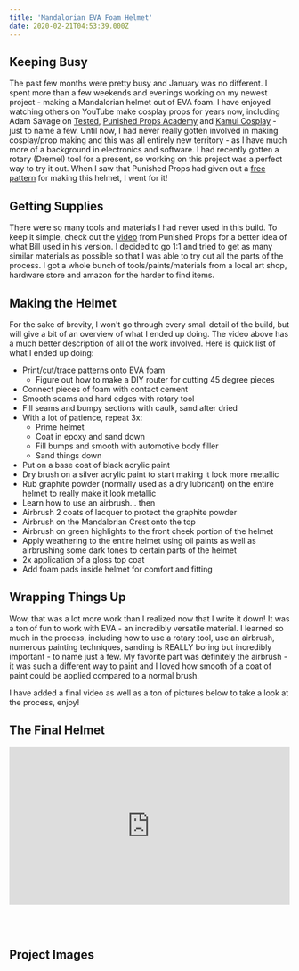 ```yaml
---
title: 'Mandalorian EVA Foam Helmet'
date: 2020-02-21T04:53:39.000Z
---
```


## Keeping Busy

The past few months were pretty busy and January was no different. I spent more than a few weekends and evenings working on my newest project - making a Mandalorian helmet out of EVA foam. I have enjoyed watching others on YouTube make cosplay props for years now, including Adam Savage on [Tested](https://www.youtube.com/user/testedcom), [Punished Props Academy](https://www.youtube.com/user/punishedprops) and [Kamui Cosplay](https://www.youtube.com/user/Mogrymillian) - just to name a few. Until now, I had never really gotten involved in making cosplay/prop making and this was all entirely new territory - as I have much more of a background in electronics and software. I had recently gotten a rotary (Dremel) tool for a present, so working on this project was a perfect way to try it out. When I saw that Punished Props had given out a [free pattern](https://www.punishedprops.com/2019/11/11/foam-mandos/) for making this helmet, I went for it!

## Getting Supplies

There were so many tools and materials I had never used in this build. To keep it simple, check out the [video](https://youtu.be/BSuEIMpj_S4) from Punished Props for a better idea of what Bill used in his version. I decided to go 1:1 and tried to get as many similar materials as possible so that I was able to try out all the parts of the process. I got a whole bunch of tools/paints/materials from a local art shop, hardware store and amazon for the harder to find items.

## Making the Helmet

For the sake of brevity, I won't go through every small detail of the build, but will give a bit of an overview of what I ended up doing. The video above has a much better description of all of the work involved. Here is quick list of what I ended up doing:

- Print/cut/trace patterns onto EVA foam
  - Figure out how to make a DIY router for cutting 45 degree pieces
- Connect pieces of foam with contact cement
- Smooth seams and hard edges with rotary tool
- Fill seams and bumpy sections with caulk, sand after dried
- With a lot of patience, repeat 3x:
  - Prime helmet
  - Coat in epoxy and sand down
  - Fill bumps and smooth with automotive body filler
  - Sand things down
- Put on a base coat of black acrylic paint
- Dry brush on a silver acrylic paint to start making it look more metallic
- Rub graphite powder (normally used as a dry lubricant) on the entire helmet to really make it look metallic
- Learn how to use an airbrush... then
- Airbrush 2 coats of lacquer to protect the graphite powder
- Airbrush on the Mandalorian Crest onto the top
- Airbrush on green highlights to the front cheek portion of the helmet
- Apply weathering to the entire helmet using oil paints as well as airbrushing some dark tones to certain parts of the helmet
- 2x application of a gloss top coat
- Add foam pads inside helmet for comfort and fitting

## Wrapping Things Up

Wow, that was a lot more work than I realized now that I write it down! It was a ton of fun to work with EVA - an incredibly versatile material. I learned so much in the process, including how to use a rotary tool, use an airbrush, numerous painting techniques, sanding is REALLY boring but incredibly important - to name just a few. My favorite part was definitely the airbrush - it was such a different way to paint and I loved how smooth of a coat of paint could be applied compared to a normal brush.

I have added a final video as well as a ton of pictures below to take a look at the process, enjoy!

## The Final Helmet

<style>.embed-container { position: relative; padding-bottom: 56.25%; height: 0; overflow: hidden; max-width: 100%; } .embed-container iframe, .embed-container object, .embed-container embed { position: absolute; top: 0; left: 0; width: 100%; height: 100%; }</style><div class='embed-container'><iframe src="https://www.youtube.com/embed/4piuQQDu9xY" frameborder="0" allow="accelerometer; autoplay; encrypted-media; gyroscope; picture-in-picture" allowfullscreen></iframe></div>

<br/><br/>

## Project Images

<div id="grid" class="image-grid"></div>

<script type="text/javascript">
  {% include js/imagegrid.js %}
  window.onload = initGrid('grid', [
    '/assets/img/blog/mandalorian-helmet/IMG_20200106_172702.jpg', 'Starting Materials (Before I got more tools)',
    '/assets/img/blog/mandalorian-helmet/IMG_20200108_194404.jpg', 'Patterns on Foam',
    '/assets/img/blog/mandalorian-helmet/IMG_20200112_154531.jpg', 'DIY Router',
    '/assets/img/blog/mandalorian-helmet/IMG_20200112_154256.jpg', '"Routed" Foam Pieces (45° cuts)',
    '/assets/img/blog/mandalorian-helmet/IMG_20200117_212336_904.jpg', 'Helmet Assembly',
    '/assets/img/blog/mandalorian-helmet/IMG_20200118_211230.jpg', 'Back Detail Panel',
    '/assets/img/blog/mandalorian-helmet/IMG_20200118_215456.jpg', 'Back Strip and Sanded Caulk',
    '/assets/img/blog/mandalorian-helmet/IMG_20200118_215500.jpg', 'Side Details',
    '/assets/img/blog/mandalorian-helmet/IMG_20200118_215507.jpg', 'Front of Helmet after Caulk',
    '/assets/img/blog/mandalorian-helmet/IMG_20200121_195217.jpg', 'Fixing Details on Helmet Strip',
    '/assets/img/blog/mandalorian-helmet/IMG_20200121_195225.jpg', 'Drying Mechanism',
    '/assets/img/blog/mandalorian-helmet/IMG_20200121_211956.jpg', 'First Coat of Primer',
    '/assets/img/blog/mandalorian-helmet/IMG_20200126_115317.jpg', 'Filling with Automotive Body Putty',
    '/assets/img/blog/mandalorian-helmet/IMG_20200125_013352.jpg', 'Epoxy Coat #2',
    '/assets/img/blog/mandalorian-helmet/IMG_20200129_094017.jpg', 'Lots of Sanding Later...',
    '/assets/img/blog/mandalorian-helmet/IMG_20200211_000210.jpg', 'Base Black Acrylic Coat',
    '/assets/img/blog/mandalorian-helmet/IMG_20200211_181722.jpg', 'Metallic Silver Acrylic  Dry Brush',
    '/assets/img/blog/mandalorian-helmet/IMG_20200211_235933.jpg', 'Rubbing in Graphite Powder',
    '/assets/img/blog/mandalorian-helmet/IMG_20200211_234426.jpg', 'After Graphite Powder',
    '/assets/img/blog/mandalorian-helmet/IMG_20200219_190441.jpg', 'Getting the New Airbrush Set Up',
    '/assets/img/blog/mandalorian-helmet/IMG_20200215_202636.jpg', 'Mandalorian Crest from Airbrush Stencil',
    '/assets/img/blog/mandalorian-helmet/IMG_20200215_194805.jpg', 'Back of Helmet with Weathering',
    '/assets/img/blog/mandalorian-helmet/IMG_20200215_194753.jpg', 'Green Highlights on Front',
    '/assets/img/blog/mandalorian-helmet/IMG_20200218_225737.jpg', 'Final Helmet!',
  ]);
</script>
